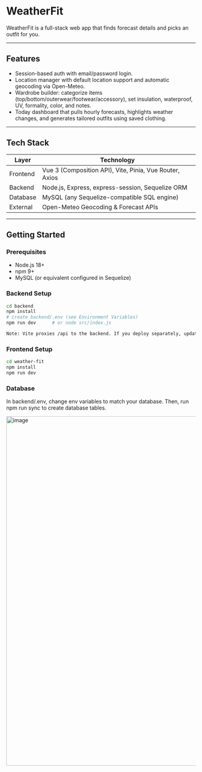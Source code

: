 # WeatherFit

WeatherFit is a full-stack web app that finds forecast details and picks an outfit for you.

---

## Features
- Session-based auth with email/password login.
- Location manager with default location support and automatic geocoding via Open-Meteo.
- Wardrobe builder: categorize items (top/bottom/outerwear/footwear/accessory), set insulation, waterproof, UV, formality, color, and notes.
- Today dashboard that pulls hourly forecasts, highlights weather changes, and generates tailored outfits using saved clothing.

---

## Tech Stack
| Layer      | Technology |
|------------|------------|
| Frontend   | Vue 3 (Composition API), Vite, Pinia, Vue Router, Axios |
| Backend    | Node.js, Express, express-session, Sequelize ORM       |
| Database   | MySQL (any Sequelize-compatible SQL engine)       |
| External   | Open-Meteo Geocoding & Forecast APIs                   |

---

## Getting Started

### Prerequisites
- Node.js 18+
- npm 9+
- MySQL (or equivalent configured in Sequelize)

### Backend Setup
```bash
cd backend
npm install
# create backend/.env (see Environment Variables)
npm run dev      # or node src/index.js

Note: Vite proxies /api to the backend. If you deploy separately, update src/lib/api.js accordingly.
```

### Frontend Setup
```bash
cd weather-fit
npm install
npm run dev

```
### Database
In backend/.env, change env variables to match your database. 
Then, run npm run sync to create database tables.

<img width="1888" height="927" alt="image" src="https://github.com/user-attachments/assets/dbbd1a41-95ae-4521-a4bd-babec5740641" />





